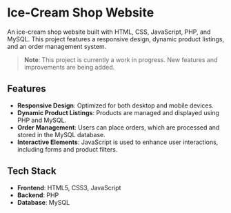 # Ice-Cream Shop Website

An ice-cream shop website built with HTML, CSS, JavaScript, PHP, and MySQL. This project features a responsive design, dynamic product listings, and an order management system.

> **Note**: This project is currently a work in progress. New features and improvements are being added.

## Features
- **Responsive Design**: Optimized for both desktop and mobile devices.
- **Dynamic Product Listings**: Products are managed and displayed using PHP and MySQL.
- **Order Management**: Users can place orders, which are processed and stored in the MySQL database.
- **Interactive Elements**: JavaScript is used to enhance user interactions, including forms and product filters.

## Tech Stack
- **Frontend**: HTML5, CSS3, JavaScript
- **Backend**: PHP
- **Database**: MySQL
